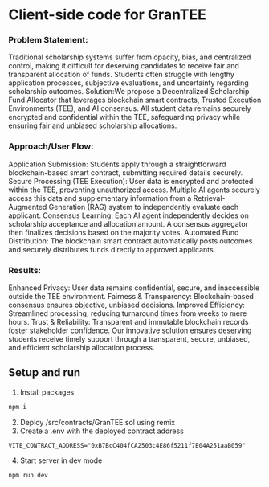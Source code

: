 # Client-side code for GranTEE

### Problem Statement:
Traditional scholarship systems suffer from opacity, bias, and centralized control, making it difficult for deserving candidates to receive fair and transparent allocation of funds. Students often struggle with lengthy application processes, subjective evaluations, and uncertainty regarding scholarship outcomes.
Solution:We propose a Decentralized Scholarship Fund Allocator that leverages blockchain smart contracts, Trusted Execution Environments (TEE), and AI consensus. All student data remains securely encrypted and confidential within the TEE, safeguarding privacy while ensuring fair and unbiased scholarship allocations.

### Approach/User Flow:
Application Submission: Students apply through a straightforward blockchain-based smart contract, submitting required details securely.
Secure Processing (TEE Execution): User data is encrypted and protected within the TEE, preventing unauthorized access. Multiple AI agents securely access this data and supplementary information from a Retrieval-Augmented Generation (RAG) system to independently evaluate each applicant.
Consensus Learning: Each AI agent independently decides on scholarship acceptance and allocation amount. A consensus aggregator then finalizes decisions based on the majority votes.
Automated Fund Distribution: The blockchain smart contract automatically posts outcomes and securely distributes funds directly to approved applicants.
### Results:
Enhanced Privacy: User data remains confidential, secure, and inaccessible outside the TEE environment.
Fairness & Transparency: Blockchain-based consensus ensures objective, unbiased decisions.
Improved Efficiency: Streamlined processing, reducing turnaround times from weeks to mere hours.
Trust & Reliability: Transparent and immutable blockchain records foster stakeholder confidence.
Our innovative solution ensures deserving students receive timely support through a transparent, secure, unbiased, and efficient scholarship allocation process.

## Setup and run
1. Install packages
```bash
npm i
```
2. Deploy /src/contracts/GranTEE.sol using remix
3. Create a .env with the deployed contract address
```
VITE_CONTRACT_ADDRESS="0xB7BcC404fCA2503c4E86f5211f7E04A251aaB059"
```
4. Start server in dev mode
```bash
npm run dev
```
